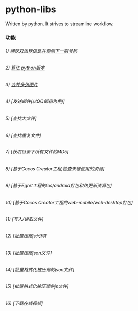 # python-libs
Written by python. It strives to streamline workflow.

### 功能
###### 1) [捕获双色球信息并预测下一期号码](https://github.com/yeshao2069/python-libs/tree/master/lottery)
###### 2) [算法 python版本](https://github.com/yeshao2069/python-libs/tree/master/algorithm)
###### 3) [合并多张图片](https://github.com/yeshao2069/python-libs/tree/master/image)
###### 4) [发送邮件(以QQ邮箱为例)]
###### 5) [查找大文件]
###### 6) [查找重复文件]
###### 7) [获取目录下所有文件的MD5]
###### 8) [基于Cocos Creator工程,检查未被使用的资源]
###### 9) [基于Egret工程的ios/android打包和热更新资源包]
###### 10) [基于Cocos Creator工程的web-mobile/web-desktop打包]
###### 11) [写入/读取文件]
###### 12) [批量压缩js代码]
###### 13) [批量压缩json文件]
###### 14) [批量格式化被压缩的json文件]
###### 15) [批量格式化被压缩的js文件]
###### 16) [下载在线视频]